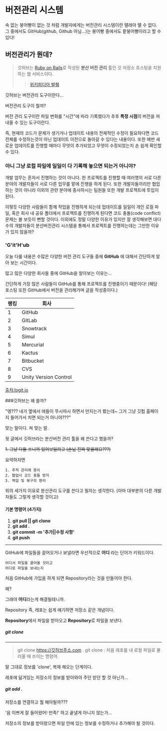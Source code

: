# 버전관리 시스템

속 없는 붕어빵이 없는 것 처럼 개발자에게는 버전관리 시스템이란 땔래야 땔 수 없다. 그 중에서도 GitHub(github, Github 아님...)는 붕어빵 중에서도 팥붕어빵이라고 할 수 있다!

## 버전관리가 뭔데?
> 깃허브는 [Ruby on Rails](https://rubyonrails.org/)로 작성된 **분산 버전 관리** 툴인 깃 저장소 호스팅을 지원하는 웹 서비스이다.
>> [위키피디아 발췌](https://ko.wikipedia.org/wiki/%EA%B9%83%ED%97%88%EB%B8%8C)

깃허브는 버전관리 도구이란다...

버전관리 도구이 뭘까?

버전 관리 도구이란 파일 변화를 "시간"에 따라 기록했다가 추후 **특정 시점**의 버전을 꺼내올 수 있는 도구이란다.

즉, 현재의 코드가 문제가 생기거나 업데이트 내용의 전체적인 수정이 필요하다면 코드 전체를 수정하는것이 아닌 업데이트 이전으로 돌아갈 수 있다는 내용이다. 또한 매번 새로운 업데이트를 진행할 때마다 무엇이 추가되었고 무엇이 수정되었는지 손 쉽게 확인할 수 있다.

### 아니 그냥 로컬 파일에 일일이 다 기록해 놓으면 되는거 아니야?
개발 업무는 혼자서 진행하는 것이 아니다. 한 프로젝트를 진행할 때 여러명의 서로 다른 분야의 개발자들이 서로 다른 업무를 맡에 진행을 하게 된다. 또한 개발자들끼리만 협업하는 것이 아니라 이외의 관련 분야에 종사하시는 팀원들 또한 개발 프로젝트에 투입이 된다.

이렇듯 다양한 사람들이 함께 작업을 진행하게 되는데 업데이트를 일일이 개인 로컬 파일, 혹은 회사 내 공유 폴더에서 프로젝트를 진행하게 된다면 코드 충돌(code conflict)문제는 불 보듯이 뻔할 것이다. 이외에도 정말 다양한 이유가 있지만 잘 생각해보면 대다수의 개발자들이 분산버전관리 시스템을 통해서 프로젝트를 진행하는데는 그만한 이유가 있지 않을까?


### 'G'it'H'ub
오늘 다룰 내용은 수많은 다양한 버전 관리 도구들 중에 **GitHub** 에 대해서 간단하게 알아 보는 시간이다.

많고 많은 다양한 회사들 중에 GitHub을 알아보는 이유는...

간단하게 가장 많은 사람들이 GitHub를 통해 프로젝트를 진행중이기 때문이다!
(해당 포스팅 또한 GitHub에서 버전을 관리해가며 글을 작성중이다.)

|랭킹|회사|
|--|----------|
| 1 | GitHub |
| 2 | GitLab |
| 3 | Snowtrack |
| 4 | Simul |
| 5 | Mercurial |
| 6 | Kactus |
| 7 | Bitbucket |
| 8 | CVS |
| 9 | Unity Version Control |

[출처:logit.io](https://logit.io/blog/post/version-control-tools/)

###깃허브는 왜 쓸까?

"엥??? 내가 옆에서 애들이 뚜시따시 하면서 만지는거 봤는데~ 그거 그냥 깃헙 홈페이지 들어가서 치면 되는거 아니야???"

맞는 말이다. 쳐 맞는 말.

윗 글에서 깃허브라는 분산버전 관리 툴을 왜 쓴다고 했을까?

~~1. 그냥 다들 쓰니까 있어보일라고 (손님 진짜 맞을래요???)~~

요약하자면
```
1. 추적 관리에 용이
2. 협업시 코드 충돌 방지
3. 백업 및 복구의 편리
```

위의 세가지 이유로 분산관리 도구를 쓴다고 필자는 생각한다. (아마 대부분의 다른 개발자들도 그렇게 생각할 것이고)

#### 기본 명령어 (4가지)
1. **git pull || git clone**
2. **git add .**
3. **git commit -m '추가||수정 사항'**
4. **git push**
---

GitHub에 파일들을 끌어오거나 보낼라면 우선적으로 **어디** 라는 단어가 키워드이다.

    어디서 파일을 끌어올 것이고
    어디로 파일을 보내는지

처음 GitHub에 가입을 하게 되면 Repository라는 것을 만들어야 한다.

왜?

그래야 **어디**라는게 해결될테니까.

Repository 즉, 레포는 쉽게 얘기하면 저장소 같은 개념이다.

**Repository**에서 파일을 받아오고 **Repository**로 파일을 보낸다.

##### git clone
---
> git clone https://깃허브주소.com .
git clone : 처음 레포를 내 로컬 파일로 불러올 때 쓰이는 명령어.

말 그대로 정보를 'clone', 복제 해오는 단계이다.

레포에 닮겨있는 저장소의 정보를 받아와야 주던 받던 할 것 아닌가...

##### git add .
저장소를 연결하고 뭘 해야될까???

'음 이쁘게 잘 들어왔어! 만족!' 하고 끝낼게 아니지 않는가...

저장소의 정보를 받아왔으면 파일 안에 있는 정보를 수정하거나 추가해야 될 것이다.